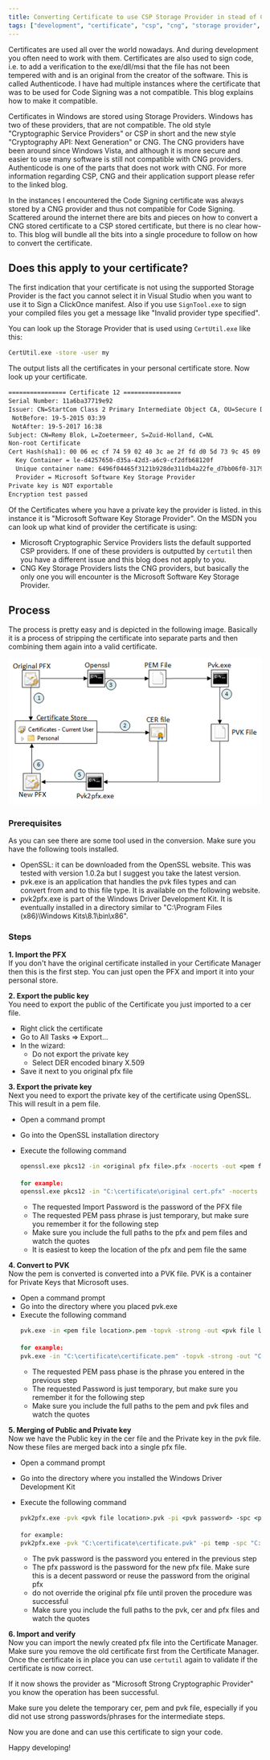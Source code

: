 ```yaml
---
title: Converting Certificate to use CSP Storage Provider in stead of CNG Storage Provider
tags: ["development", "certificate", "csp", "cng", "storage provider", ".net"]
---
```

Certificates are used all over the world nowadays. And during development you often need to work with them. Certificates are also used to sign code, i.e. to add a verification to the exe/dll/msi that the file has not been tempered with and is an original from the creator of the software. This is called Authenticode. I have had multiple instances where the certificate that was to be used for Code Signing was a not compatible. This blog explains how to make it compatible.
<!--more-->
Certificates in Windows are stored using Storage Providers. Windows has two of these providers, that are not compatible. The old style "Cryptographic Service Providers" or CSP in short and the new style "Cryptography API: Next Generation" or CNG. The CNG providers have been around since Windows Vista, and although it is more secure and easier to use many software is still not compatible with CNG providers. Authenticode is one of the parts that does not work with CNG. For more information regarding CSP, CNG and their application support please refer to the linked blog.

In the instances I encountered the Code Signing certificate was always stored by a CNG provider and thus not compatible for Code Signing. Scattered around the internet there are bits and pieces on how to convert a CNG stored certificate to a CSP stored certificate, but there is no clear how-to. This blog will bundle all the bits into a single procedure to follow on how to convert the certificate.

## Does this apply to your certificate?
The first indication that your certificate is not using the supported Storage Provider is the fact you cannot select it in Visual Studio when you want to use it to Sign a ClickOnce manifest. Also if you use `SignTool.exe` to sign your compiled files you get a message like "Invalid provider type specified".

You can look up the Storage Provider that is used using `CertUtil.exe` like this:
```cmd
CertUtil.exe -store -user my
```

The output lists all the certificates in your personal certificate store. Now look up your certificate.
```txt
================ Certificate 12 ================
Serial Number: 11a6ba37719e92
Issuer: CN=StartCom Class 2 Primary Intermediate Object CA, OU=Secure Digital Certificate Signing, O=StartCom Ltd., C=IL
 NotBefore: 19-5-2015 03:39
 NotAfter: 19-5-2017 16:38
Subject: CN=Remy Blok, L=Zoetermeer, S=Zuid-Holland, C=NL
Non-root Certificate
Cert Hash(sha1): 00 06 ec cf 74 59 02 40 3c ae 2f fd d0 5d 73 9c 45 09 52 2a
  Key Container = le-d4257650-d35a-42d3-a6c9-cf2dfb68120f
  Unique container name: 6496f04465f3121b928de311db4a22fe_d7bb06f0-3179-4636-b5ea-7aecd5c55471
  Provider = Microsoft Software Key Storage Provider
Private key is NOT exportable
Encryption test passed
```

Of the Certificates where you have a private key the provider is listed. in this instance it is "Microsoft Software Key Storage Provider". On the MSDN you can look up what kind of provider the certificate is using:
- Microsoft Cryptographic Service Providers lists the default supported CSP providers. If one of these providers is outputted by `certutil` then you have a different issue and this blog does not apply to you.
- CNG Key Storage Providers lists the CNG providers, but basically the only one you will encounter is the Microsoft Software Key Storage Provider.

## Process
The process is pretty easy and is depicted in the following image. Basically it is a process of stripping the certificate into separate parts and then combining them again into a valid certificate.

![Process](/assets/2015-05-21/process.png)

### Prerequisites
As you can see there are some tool used in the conversion. Make sure you have the following tools installed.
- OpenSSL: it can be downloaded from the OpenSSL website. This was tested with version 1.0.2a but I suggest you take the latest version.
- pvk.exe is an application that handles the pvk files types and can convert from and to this file type. It is available on the following website.
- pvk2pfx.exe is part of the Windows Driver Development Kit. It is eventually installed in a directory similar to "C:\Program Files (x86)\Windows Kits\8.1\bin\x86".

### Steps

__1. Import the PFX__  
If you don't have the original certificate installed in your Certificate Manager then this is the first step. You can just open the PFX and import it into your personal store.

__2. Export the public key__  
You need to export the public of the Certificate you just imported to a cer file.

- Right click the certificate
- Go to All Tasks => Export...
- In the wizard:
    - Do not export the private key
    - Select DER encoded binary X.509
- Save it next to you original pfx file

__3. Export the private key__  
Next you need to export the private key of the certificate using OpenSSL. This will result in a pem file.

- Open a command prompt
- Go into the OpenSSL installation directory
- Execute the following command
    ```cmd
    openssl.exe pkcs12 -in <original pfx file>.pfx -nocerts -out <pem file location>.pem
    
    for example:
    openssl.exe pkcs12 -in "C:\certificate\original cert.pfx" -nocerts -out "C:\certificate\certificate.pem"
    ``` 

    - The requested Import Password is the password of the PFX file
    - The requested PEM pass phrase is just temporary, but make sure you remember it for the following step
    - Make sure you include the full paths to the pfx and pem files and watch the quotes
    - It is easiest to keep the location of the pfx and pem file the same

__4. Convert to PVK__  
Now the pem is converted is converted into a PVK file. PVK is a container for Private Keys that Microsoft uses.

- Open a command prompt
- Go into the directory where you placed pvk.exe
- Execute the following command
    ```cmd
    pvk.exe -in <pem file location>.pem -topvk -strong -out <pvk file location>.pvk

    for example:
    pvk.exe -in "C:\certificate\certificate.pem" -topvk -strong -out "C:\certificate\certificate.pvk"
    ```
    - The requested PEM pass phase is the phrase you entered in the previous step
    - The requested Password is just temporary, but make sure you remember it for the following step
    - Make sure you include the full paths to the pem and pvk files and watch the quotes

__5. Merging of Public and Private key__  
Now we have the Public key in the cer file and the Private key in the pvk file. Now these files are merged back into a single pfx file.

- Open a command prompt
- Go into the directory where you installed the Windows Driver Development Kit
- Execute the following command

    ```cmd
    pvk2pfx.exe -pvk <pvk file location>.pvk -pi <pvk password> -spc <pvk file location>.cer -pfx <new pfx file location>.pfx -po <pfx password>

    for example:
    pvk2pfx.exe -pvk "C:\certificate\certificate.pvk" -pi temp -spc "C:\certificate\certificate.cer" -pfx C:\certificate\new cert.pfx" -po 1337HiddenPassw0rd!
    ```

    - The pvk password is the password you entered in the previous step
    - The pfx password is the password for the new pfx file. Make sure this is a decent password or reuse the password from the original pfx
    - do not override the original pfx file until proven the procedure was successful
    - Make sure you include the full paths to the pvk, cer and pfx files and watch the quotes

__6. Import and verify__  
Now you can import the newly created pfx file into the Certificate Manager. Make sure you remove the old certificate first from the Certificate Manager. Once the certificate is in place you can use `certutil` again to validate if the certificate is now correct.

If it now shows the provider as "Microsoft Strong Cryptographic Provider" you know the operation has been successful.

Make sure you delete the temporary cer, pem and pvk file, especially if you did not use strong passwords/phrases for the intermediate steps.

Now you are done and can use this certificate to sign your code.

Happy developing!